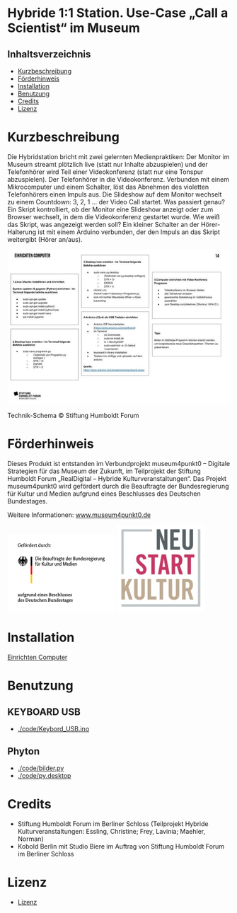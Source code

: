# Hybride 1:1 Station. Use-Case „Call a Scientist“ im Museum

## Inhaltsverzeichnis
* [Kurzbeschreibung](#Kurzbeschreibung) 
* [Förderhinweis](#Förderhinweis)
* [Installation](#Installation)
* [Benutzung](#Benutzung)
* [Credits](#Credits)
* [Lizenz](#Lizenz)
 
 
# Kurzbeschreibung
Die Hybridstation bricht mit zwei gelernten Medienpraktiken: 
Der Monitor im Museum streamt plötzlich live (statt nur Inhalte abzuspielen) und der Telefonhörer wird Teil einer Videokonferenz (statt nur eine Tonspur abzuspielen). Der Telefonhörer in die Videokonferenz. Verbunden mit einem Mikrocomputer und einem Schalter, löst das Abnehmen des violetten Telefonhörers einen Impuls aus. Die Slideshow auf dem Monitor wechselt zu einem Countdown: 3, 2, 1 … der Video Call startet. Was passiert genau?  Ein Skript kontrolliert, ob der Monitor eine Slideshow anzeigt oder zum Browser wechselt, in dem die Videokonferenz gestartet wurde. Wie weiß das Skript, was angezeigt werden soll? Ein kleiner Schalter an der Hörer-Halterung ist mit einem Arduino verbunden, der den Impuls an das Skript weitergibt (Hörer an/aus).

![Technik-Schema](./img/picture1.jpg)

Technik-Schema © Stiftung Humboldt Forum 
 
# Förderhinweis
Dieses Produkt ist entstanden im Verbundprojekt museum4punkt0 – Digitale Strategien für das Museum der Zukunft, im Teilprojekt der Stiftung Humboldt Forum „RealDigital – Hybride Kulturveranstaltungen“. 
Das Projekt museum4punkt0 wird gefördert durch die Beauftragte der Bundesregierung für Kultur und Medien aufgrund eines Beschlusses des Deutschen Bundestages. 

Weitere Informationen: www.museum4punkt0.de

![alt text](https://github.com/museum4punkt0/media_storage/blob/2c46af6cb625a2560f39b01ecb8c4c360733811c/BKM_Fz_2017_Web_de.gif) ![alt text](https://github.com/museum4punkt0/media_storage/blob/e87f37973c3d91e2762d74d51bed81de5026e06e/BKM_Neustart_Kultur_Wortmarke_pos_RGB_RZ_web.jpg)


# Installation
[Einrichten Computer](./img/Einrichten_Computer_Bildwechsel.pdf)
<object data="./img/Einrichten_Computer_Bildwechsel.pdf" type="application/pdf" width="100%"> 
</object>

# Benutzung

## KEYBOARD USB
- [./code/Keybord_USB.ino](./code/Keybord_USB.ino)

## Phyton 
- [./code/bilder.py](./code/bilder.py)
- [./code/py.desktop](./code/py.desktop)

# Credits
- Stiftung Humboldt Forum im Berliner Schloss (Teilprojekt Hybride Kulturveranstaltungen: Essling, Christine; Frey, Lavinia; Maehler, Norman)
- Kobold Berlin mit Studio Biere im Auftrag von Stiftung Humboldt Forum im Berliner Schloss

# Lizenz
- [Lizenz](./LICENSE)
